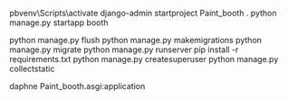 pbvenv\Scripts\activate
django-admin startproject Paint_booth .
python manage.py startapp booth

python manage.py flush
python manage.py makemigrations
python manage.py migrate
python manage.py runserver
pip install -r requirements.txt
python manage.py createsuperuser
python manage.py collectstatic

daphne Paint_booth.asgi:application
